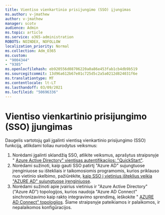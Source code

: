 ```yaml
---
title: Vientiso vienkartinio prisijungimo (SSO) įjungimas
ms.author: v-jmathew
author: v-jmathew
manager: scotv
audience: Admin
ms.topic: article
ms.service: o365-administration
ROBOTS: NOINDEX, NOFOLLOW
localization_priority: Normal
ms.collection: Adm_O365
ms.custom:
- "9004344"
- "9385"
ms.openlocfilehash: eb920556d08706220a0a86e453fab1cb4db9b519
ms.sourcegitcommit: 13d96a612b67e01c725d5c2a5a0212d824031f6e
ms.translationtype: MT
ms.contentlocale: lt-LT
ms.lasthandoff: 03/09/2021
ms.locfileid: "50696336"
---
```

# <a name="enable-seamless-single-sign-on-sso"></a>Vientiso vienkartinio prisijungimo (SSO) įjungimas

Daugelis vartotojų gali įgalinti vientisą vienkartinio prisijungimo (SSO) funkciją, atlikdami toliau nurodytus veiksmus:

1. Norėdami įgalinti sklandžią SSO, atlikite veiksmus, aprašytus straipsnyje " [Azure Active Directory" vientisas autentifikacijos: "QuickStart"](https://docs.microsoft.com/azure/active-directory/hybrid/how-to-connect-sso-quick-start).
2. Norėdami sužinoti, kaip gauti SSO patirtį "Azure AD" sujungtuose įrenginiuose su ištekliais ir taikomosiomis programomis, kurios priklauso nuo vietinio skelbimo, pažiūrėkite, [kaip SSO į vietinius išteklius veikia "AZURE AD" sujungtuose įrenginiuose](https://docs.microsoft.com/azure/active-directory/devices/azuread-join-sso).
3. Norėdami sužinoti apie įvairius vietinius ir "Azure Active Directory" ("Azure AD") topologijos, kurios naudoja "Azure AD Connect" sinchronizavimo kaip rakto integravimo sprendimą, ieškokite " [AZURE AD Connect" topologijos](https://docs.microsoft.com/azure/active-directory/hybrid/plan-connect-topologies). Šiame straipsnyje pateikiamos ir palaikomos, ir nepalaikomos konfigūracijos.
